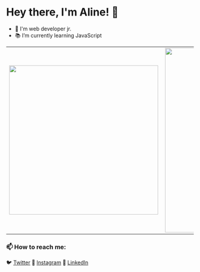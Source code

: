 

# Hey there, I'm Aline! 👋

- 🌱 I'm web developer jr.
- 📚 I’m currently learning JavaScript

<center>
<table>
    <tr>
        <td><img width="400px" align="left" src="https://github-readme-stats.vercel.app/api/top-langs/?username=alinearaujodev&hide=html&layout=compact&theme=buefy" /></td>
        <td><img width="495px" align="left" src="https://github-readme-stats.vercel.app/api?username=alinearaujodev&theme=buefy"/></td>
    </tr>   
</table>
</center> 

### 📫 How to reach me: 
🐦 [Twitter](https://www.twitter.com/im4line)
📸 [Instagram](https://www.instagram.com/alinearaujodev)
💼 [LinkedIn](https://www.linkedin.com/in/srtalinearaujo)
